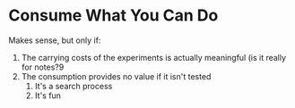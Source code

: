 # Consume What You Can Do
Makes sense, but only if:
1. The carrying costs of the experiments is actually meaningful (is it really for notes?9
2. The consumption provides no value if it isn't tested
	1. It's a search process 
	2. It's fun

<!-- {BearID:12671AB6-AA8F-4FF0-9583-D9EBE02DD279-48107-000084D9CA7A1926} -->
